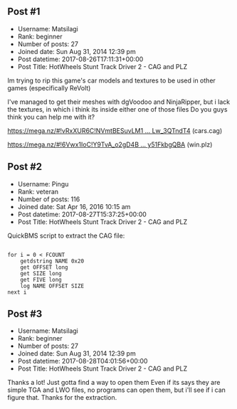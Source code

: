 ## Post #1
- Username: Matsilagi
- Rank: beginner
- Number of posts: 27
- Joined date: Sun Aug 31, 2014 12:39 pm
- Post datetime: 2017-08-26T17:11:31+00:00
- Post Title: HotWheels Stunt Track Driver 2 - CAG and PLZ

Im trying to rip this game's car models and textures to be used in other games (especifically ReVolt)

I've managed to get their meshes with dgVoodoo and NinjaRipper, but i lack the textures, in which i think its inside either one of those files
Do you guys think you can help me with it?

[https://mega.nz/#!vRxXUR6C!NVmtBESuvLM1 ... Lw_3QTndT4](https://mega.nz/#!vRxXUR6C!NVmtBESuvLM1AQFjEh7jHGtGEXQDw8UmnLw_3QTndT4) (cars.cag)

[https://mega.nz/#!6Vwx1IoC!Y9TvA_o2gD4B ... y51FkbgQBA](https://mega.nz/#!6Vwx1IoC!Y9TvA_o2gD4B8oXghNDad_8AqPJUSJrPBy51FkbgQBA) (win.plz)
## Post #2
- Username: Pingu
- Rank: veteran
- Number of posts: 116
- Joined date: Sat Apr 16, 2016 10:15 am
- Post datetime: 2017-08-27T15:37:25+00:00
- Post Title: HotWheels Stunt Track Driver 2 - CAG and PLZ

QuickBMS script to extract the CAG file:

```

for i = 0 < FCOUNT
	getdstring NAME 0x20
	get OFFSET long
	get SIZE long
	get FIVE long
	log NAME OFFSET SIZE
next i
```
## Post #3
- Username: Matsilagi
- Rank: beginner
- Number of posts: 27
- Joined date: Sun Aug 31, 2014 12:39 pm
- Post datetime: 2017-08-28T04:01:56+00:00
- Post Title: HotWheels Stunt Track Driver 2 - CAG and PLZ

Thanks a lot! Just gotta find a way to open them
Even if its says they are simple TGA and LWO files, no programs can open them, but i'll see if i can figure that. Thanks for the extraction.
